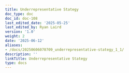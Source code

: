 ```yaml
---
title: Underrepresentative Stategy
doc_type: doc
doc_id: doc-108
last_edited_date: '2025-05-25'
last_edited_by: Ryan Laird
version: '1.0'
weight: 2
date: '2025-06-12'
aliases:
- /docs/20250606070709_underrepresentative-stategy_1_1/
description: ''
linkTitle: Underrepresentative Stategy
type: docs
---
```


